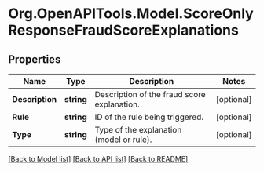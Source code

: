 # Org.OpenAPITools.Model.ScoreOnlyResponseFraudScoreExplanations
## Properties

Name | Type | Description | Notes
------------ | ------------- | ------------- | -------------
**Description** | **string** | Description of the fraud score explanation. | [optional] 
**Rule** | **string** | ID of the rule being triggered. | [optional] 
**Type** | **string** | Type of the explanation (model or rule). | [optional] 

[[Back to Model list]](../README.md#documentation-for-models) [[Back to API list]](../README.md#documentation-for-api-endpoints) [[Back to README]](../README.md)

